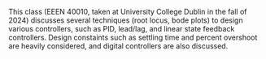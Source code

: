 This class (EEEN 40010, taken at University College Dublin in the fall of 2024) discusses several techniques (root locus, bode plots) to design various controllers, such as PID, lead/lag, and linear state feedback controllers. Design constaints such as settling time and percent overshoot are heavily considered, and digital controllers are also discussed.
